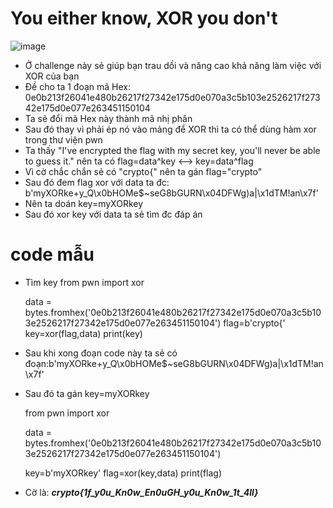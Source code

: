 # You either know, XOR you don't
![image](https://user-images.githubusercontent.com/128831586/231473882-1b080930-4baf-4d01-a624-03ca2ea891c3.png)
- Ở challenge này sẻ giúp bạn trau dồi và năng cao khả năng làm việc với XOR của bạn
- Đề cho ta 1 đoạn mã Hex: 0e0b213f26041e480b26217f27342e175d0e070a3c5b103e2526217f27342e175d0e077e263451150104
- Ta sẻ đổi mã Hex này thành mã nhị phân
- Sau đó thay vì phải ép nó vào mảng để XOR thì ta có thể dùng hàm xor trong thư viện pwn
- Ta thấy "I've encrypted the flag with my secret key, you'll never be able to guess it." nên ta có flag=data^key <--> key=data^flag
- Vì cờ chắc chắn sẻ có "crypto{" nên ta gán flag="crypto"
- Sau đó đem flag xor với data ta đc: b'myXORke+y_Q\x0bHOMe$~seG8bGURN\x04DFWg)a|\x1dTM!an\x7f'
- Nên ta doán key=myXORkey
- Sau đó xor key với data ta sẻ tìm đc đáp án
# code mẫu
- Tìm key
  from pwn import xor

  data = bytes.fromhex('0e0b213f26041e480b26217f27342e175d0e070a3c5b103e2526217f27342e175d0e077e263451150104')
  flag=b'crypto{'
  key=xor(flag,data)
  print(key)
- Sau khi xong đoạn code này ta sẻ có đoạn:b'myXORke+y_Q\x0bHOMe$~seG8bGURN\x04DFWg)a|\x1dTM!an\x7f'
- Sau đó ta gán key=myXORkey

  from pwn import xor

  data = bytes.fromhex('0e0b213f26041e480b26217f27342e175d0e070a3c5b103e2526217f27342e175d0e077e263451150104')

  key=b'myXORkey'
  flag=xor(key,data)
  print(flag)
- Cờ là: ***crypto{1f_y0u_Kn0w_En0uGH_y0u_Kn0w_1t_4ll}***
